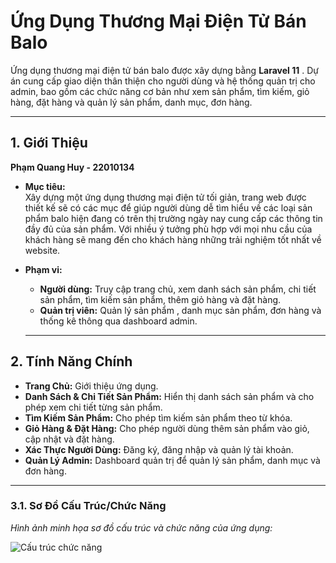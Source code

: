 # Ứng Dụng Thương Mại Điện Tử Bán Balo

Ứng dụng thương mại điện tử bán balo được xây dựng bằng **Laravel 11** . Dự án cung cấp giao diện thân thiện cho người dùng và hệ thống quản trị cho admin, bao gồm các chức năng cơ bản như xem sản phẩm, tìm kiếm, giỏ hàng, đặt hàng và quản lý sản phẩm, danh mục, đơn hàng.

---

## 1. Giới Thiệu

**Phạm Quang Huy - 22010134**

- **Mục tiêu:**  
  Xây dựng một ứng dụng thương mại điện tử tối giản, trang web được thiết kế sẽ có các mục để giúp người dùng dễ tìm hiểu về các loại sản phẩm balo hiện đang có trên thị trường ngày nay cung cấp các thông tin đầy đủ của sản phẩm. Với nhiều ý tưởng phù hợp với mọi nhu cầu của khách hàng sẽ mang đến cho khách hàng những trải nghiệm tốt nhất về website.
  
- **Phạm vi:**  
  - **Người dùng:** Truy cập trang chủ, xem danh sách sản phẩm, chi tiết sản phẩm, tìm kiếm sản phẩm, thêm giỏ hàng và đặt hàng.
  - **Quản trị viên:** Quản lý sản phẩm , danh mục sản phẩm, đơn hàng và thống kê thông qua dashboard admin.

   ---

## 2. Tính Năng Chính

- **Trang Chủ:** Giới thiệu ứng dụng.
- **Danh Sách & Chi Tiết Sản Phẩm:** Hiển thị danh sách sản phẩm và cho phép xem chi tiết từng sản phẩm.
- **Tìm Kiếm Sản Phẩm:** Cho phép tìm kiếm sản phẩm theo từ khóa.
- **Giỏ Hàng & Đặt Hàng:** Cho phép người dùng thêm sản phẩm vào giỏ, cập nhật và đặt hàng.
- **Xác Thực Người Dùng:** Đăng ký, đăng nhập và quản lý tài khoản.
- **Quản Lý Admin:** Dashboard quản trị để quản lý sản phẩm, danh mục và đơn hàng.

---

### 3.1. Sơ Đồ Cấu Trúc/Chức Năng

*Hình ảnh minh họa sơ đồ cấu trúc và chức năng của ứng dụng:*

![Cấu trúc chức năng](218ccdda-77c4-4c2b-8079-2a358ea477db.png)
